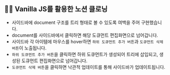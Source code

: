 ## 👩‍💻 Vanilla JS를 활용한 노션 클로닝
- 사이드바에 document 구조를 트리 형태로 볼 수 있도록 여백을 주어 구현했습니다.
- document를 사이드바에서 클릭하면 해당 도큐먼트 편집화면으로 넘어갑니다.
- 사이드바 각 아이템에 마우스를 hover하면 `하위 도큐먼트 추가 버튼`과 `도큐먼트 삭제 버튼`이 노출됩니다.
- `하위 도큐먼트 추가 버튼`을 클릭하면 하위 도큐먼트가 생성되어 트리에 삽입되고, 생성된 도큐먼트 편집화면으로 넘어갑니다.
- `도큐먼트 삭제 버튼`을 클릭하면 낙관적 업데이트를 통해 사이드바가 업데이트됩니다.
